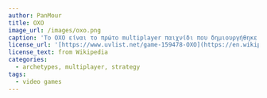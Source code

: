 ```yaml
---
author: PanMour
title: OXO
image_url: /images/oxo.png
caption: 'Το OXO είναι το πρώτο multiplayer παιχνίδι που δημιουργήθηκε το 1952. Παρόμοιο με την σημερινή τρίλιζα, αυτό το παιχνίδι ήταν βασικό για την δημοιργεία όλων των επόμενων multiplayer παιχνιδιών που ακολούθησαν.'
license_url: '[https://www.uvlist.net/game-159478-OXO](https://en.wikipedia.org/wiki/File:OXO_emulated_screenshot.png)'
license_text: from Wikipedia
categories:
  - archetypes, multiplayer, strategy
tags:
  - video games
---
```

